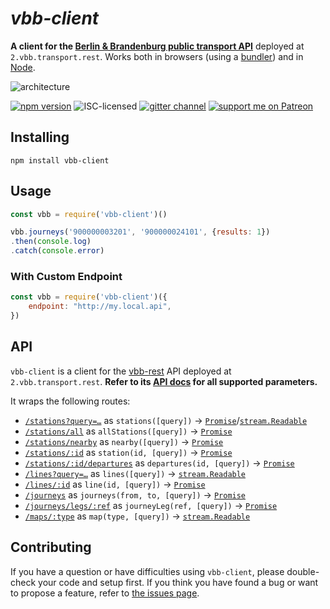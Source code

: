 # *vbb-client*

**A client for the [Berlin & Brandenburg public transport API](https://github.com/derhuerst/vbb-rest/blob/2/docs/index.md)** deployed at `2.vbb.transport.rest`. Works both in browsers (using a [bundler](https://medium.com/@gimenete/how-javascript-bundlers-work-1fc0d0caf2da)) and in [Node](https://nodejs.org/en/).

![architecture](https://cdn.rawgit.com/derhuerst/vbb-rest/2/architecture.svg)

[![npm version](https://img.shields.io/npm/v/vbb-client.svg)](https://www.npmjs.com/package/vbb-client)
![ISC-licensed](https://img.shields.io/github/license/derhuerst/vbb-client.svg)
[![gitter channel](https://badges.gitter.im/derhuerst/vbb-rest.svg)](https://gitter.im/derhuerst/vbb-rest)
[![support me on Patreon](https://img.shields.io/badge/support%20me-on%20patreon-fa7664.svg)](https://patreon.com/derhuerst)


## Installing

```shell
npm install vbb-client
```


## Usage

```js
const vbb = require('vbb-client')()

vbb.journeys('900000003201', '900000024101', {results: 1})
.then(console.log)
.catch(console.error)
```

### With Custom Endpoint

```js
const vbb = require('vbb-client')({
    endpoint: "http://my.local.api",
})
```


## API

`vbb-client` is a client for the [vbb-rest](https://github.com/derhuerst/vbb-rest/tree/2) API deployed at `2.vbb.transport.rest`. **Refer to its [API docs](https://github.com/derhuerst/vbb-rest/blob/2/docs/index.md) for all supported parameters.**

It wraps the following routes:

- [`/stations?query=…`](https://github.com/derhuerst/vbb-rest/blob/2/docs/index.md#get-stationsquery) as `stations([query])` → [`Promise`][promise]/[`stream.Readable`][stream]
- [`/stations/all`](https://github.com/derhuerst/vbb-rest/blob/2/docs/index.md#get-stationsall) as `allStations([query])` → [`Promise`][promise]
- [`/stations/nearby`](https://github.com/derhuerst/vbb-rest/blob/2/docs/index.md#get-stationsnearby) as `nearby([query])` → [`Promise`][promise]
- [`/stations/:id`](https://github.com/derhuerst/vbb-rest/blob/2/docs/index.md#get-stationsid) as `station(id, [query])` → [`Promise`][promise]
- [`/stations/:id/departures`](https://github.com/derhuerst/vbb-rest/blob/2/docs/index.md#get-stationsiddepartures) as `departures(id, [query])` → [`Promise`][promise]
- [`/lines?query=…`](https://github.com/derhuerst/vbb-rest/blob/2/docs/index.md#get-lines) as `lines([query])` → [`stream.Readable`][stream]
- [`/lines/:id`](https://github.com/derhuerst/vbb-rest/blob/2/docs/index.md#get-linesid) as `line(id, [query])` → [`Promise`][promise]
- [`/journeys`](https://github.com/derhuerst/vbb-rest/blob/2/docs/index.md#get-journeys) as `journeys(from, to, [query])` → [`Promise`][promise]
- [`/journeys/legs/:ref`](https://github.com/derhuerst/vbb-rest/blob/2/docs/index.md#get-journeyslegsref) as `journeyLeg(ref, [query])` → [`Promise`][promise]
- [`/maps/:type`](https://github.com/derhuerst/vbb-rest/blob/2/docs/index.md#get-mapstype) as `map(type, [query])` → [`stream.Readable`][stream]

[promise]: https://developer.mozilla.org/en-US/docs/Web/JavaScript/Reference/Global_Objects/Promise
[stream]: https://nodejs.org/api/stream.html#stream_class_stream_readable


## Contributing

If you have a question or have difficulties using `vbb-client`, please double-check your code and setup first. If you think you have found a bug or want to propose a feature, refer to [the issues page](https://github.com/derhuerst/vbb-client/issues).

